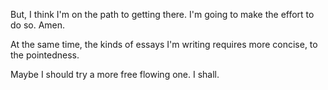 But, I think I'm on the path to getting there. I'm going to make the effort to do so. Amen.

At the same time, the kinds of essays I'm writing requires more concise, to the pointedness.

Maybe I should try a more free flowing one. I shall.
